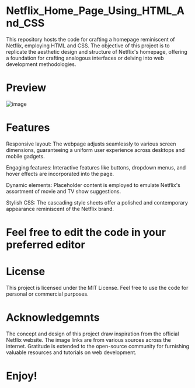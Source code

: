 # Netflix_Home_Page_Using_HTML_And_CSS
This repository hosts the code for crafting a homepage reminiscent of Netflix, employing HTML and CSS. The objective of this project is to replicate the aesthetic design and structure of Netflix's homepage, offering a foundation for crafting analogous interfaces or delving into web development methodologies.
# Preview
![image](https://github.com/jeevan7958/Netflix-Home-Page-using-HTML-and-CSS/assets/166487164/99d68f23-ca52-450f-ae82-523d13100986)
# Features
Responsive layout: The webpage adjusts seamlessly to various screen dimensions, guaranteeing a uniform user experience across desktops and mobile gadgets.

Engaging features: Interactive features like buttons, dropdown menus, and hover effects are incorporated into the page.

Dynamic elements: Placeholder content is employed to emulate Netflix's assortment of movie and TV show suggestions.

Stylish CSS: The cascading style sheets offer a polished and contemporary appearance reminiscent of the Netflix brand.

# Feel free to edit the code in your preferred editor

# License
This project is licensed under the MIT License. Feel free to use the code for personal or commercial purposes.

# Acknowledgemnts
The concept and design of this project draw inspiration from the official Netflix website.
The image links are from various sources across the internet.
Gratitude is extended to the open-source community for furnishing valuable resources and tutorials on web development.

# Enjoy!

